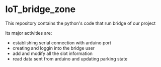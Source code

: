 # IoT_bridge_zone

This repository contains the python's code that run bridge of our project

Its major activities are:
 - establishing serial connection with arduino port
 - creating and loggin into the bridge user
 - add and modify all the slot information
 - read data sent from arduino and updating parking state
